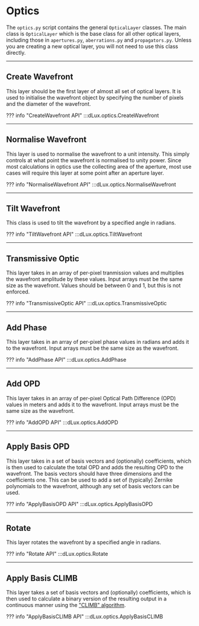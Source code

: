 # Optics

The `optics.py` script contains the general `OpticalLayer` classes. The main class is `OpticalLayer` which is the base class for all other optical layers, including those in `apertures.py`, `aberrations.py` and `propagators.py`. Unless you are creating a new optical layer, you will not need to use this class directly.

---

## Create Wavefront

This layer should be the first layer of almost all set of optical layers. It is used to initialise the wavefront object by specifying the number of pixels and the diameter of the wavefront.

??? info "CreateWavefront API"
    :::dLux.optics.CreateWavefront

---

## Normalise Wavefront

This layer is used to normalise the wavefront to a unit intensity. This simply controls at what point the wavefront is normalised to unity power. Since most calculations in optics use the collecting area of the aperture, most use cases will require this layer at some point after an aperture layer.

??? info "NormaliseWavefront API"
    :::dLux.optics.NormaliseWavefront

---

## Tilt Wavefront

This class is used to tilt the wavefront by a specified angle in radians.

??? info "TiltWavefront API"
    :::dLux.optics.TiltWavefront

---

## Transmissive Optic

This layer takes in an array of per-pixel tranmission values and multiplies the wavefront amplitude by these values. Input arrays must be the same size as the wavefront. Values should be between 0 and 1, but this is not enforced.

??? info "TransmissiveOptic API"
    :::dLux.optics.TransmissiveOptic

---

## Add Phase

This layer takes in an array of per-pixel phase values in radians and adds it to the wavefront. Input arrays must be the same size as the wavefront.

??? info "AddPhase API"
    :::dLux.optics.AddPhase

---

## Add OPD

This layer takes in an array of per-pixel Optical Path Difference (OPD) values in meters and adds it to the wavefront. Input arrays must be the same size as the wavefront.

??? info "AddOPD API"
    :::dLux.optics.AddOPD

---

## Apply Basis OPD

This layer takes in a set of basis vectors and (optionally) coefficients, which is then used to calculate the total OPD and adds the resulting OPD to the wavefront. The basis vectors should have three dimensions and the coefficients one. This can be used to add a set of (typically) Zernike polynomials to the wavefront, although any set of basis vectors can be used.

??? info "ApplyBasisOPD API"
    :::dLux.optics.ApplyBasisOPD

---

## Rotate

This layer rotates the wavefront by a specified angle in radians.

??? info "Rotate API"
    :::dLux.optics.Rotate

---

## Apply Basis CLIMB

This layer takes a set of basis vectors and (optionally) coefficients, which is then used to calculate a binary version of the resulting output in a continuous manner using the ["CLIMB" algorithm](https://arxiv.org/abs/2107.00952).

??? info "ApplyBasisCLIMB API"
    :::dLux.optics.ApplyBasisCLIMB